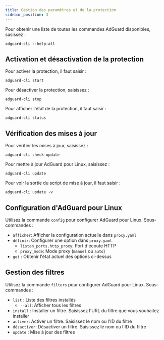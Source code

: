 ```yaml
---
title: Gestion des paramètres et de la protection
sidebar_position: 3
---
```


Pour obtenir une liste de toutes les commandes AdGuard disponibles, sasissez :

```
adguard-cli --help-all
```

## Activation et désactivation de la protection

Pour activer la protection, il faut saisir :

```
adguard-cli start
```

Pour désactiver la protection, saisissez :

```
adguard-cli stop
```

Pour afficher l'état de la protection, il faut saisir :

```
adguard-cli status
```

## Vérification des mises à jour

Pour vérifier les mises à jour, saisissez :

```
adguard-cli check-update
```

Pour mettre à jour AdGuard pour Linux, saisissez :

```
adguard-cli update
```

Pour voir la sortie du script de mise à jour, il faut saisir :

```
adguard-cli update -v
```

## Configuration d'AdGuard pour Linux

Utilisez la commande `config` pour configurer AdGuard pour Linux. Sous-commandes :

- `afficher`: Afficher la configuration actuelle dans `proxy.yaml`
- `définir`: Configurer une option dans `proxy.yaml`
    - `listen_ports.http_proxy`: Port d'écoute HTTP
    - `proxy_mode`: Mode proxy (`manuel` ou `auto`)
- `get` : Obtenir l'état actuel des options ci-dessus

## Gestion des filtres

Utilisez la commande `filters` pour configurer AdGuard pour Linux. Sous-commandes :

- `list` : Liste des filtres installés
    - `--all`: Afficher tous les filtres
- `install` : Installer un filtre. Saisissez l'URL du filtre que vous souhaitez installer
- `activer`: Activer un filtre. Saisissez le nom ou l'ID du filtre
- `désactiver`: Désactiver un filtre. Saisissez le nom ou l'ID du filtre
- `update` : Mise à jour des filtres
